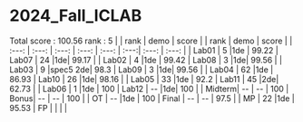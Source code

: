# 2024_Fall_ICLAB

Total score : 100.56 rank : 5
|  | rank | demo | score |  | rank | demo | score |
| :---: | :---: | :---: | :---: | :---:  | :---:| :---: | :---: |
| Lab01 | 5  |1de      | 99.22 | Lab07 | 24 |1de| 99.17 |
| Lab02 | 4  |1de      | 99.42 | Lab08 |  3 |1de| 99.56 |
| Lab03 | 9  |spec5 2de| 98.3  | Lab09 |  3 |1de| 99.56 |
| Lab04 | 62 |1de      | 86.93 | Lab10 | 26 |1de| 98.16 |
| Lab05 | 33 |1de      | 92.2  | Lab11 | 45 |2de| 62.73 |
| Lab06 | 1 |1de      |  100   | Lab12 | -- |1de| 100   |
| Midterm| -- | --  | 100 | Bonus| -- | -- | 100 | 
| OT     | -- |1de  | 100 | Final  | -- | --  | 97.5 |
| MP     | 22 |1de  | 95.53 | FP  |  |   |  |
